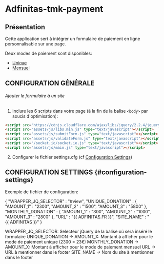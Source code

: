 # Adfinitas-tmk-payment
## Présentation

Cette application sert à intégrer un formulaire de paiement en ligne personnalisable sur une page.

Deux modes de paiement sont disponibles:
* [Unique](http://google.fr)  
* [Mensuel](http://google.fr)  

## CONFIGURATION GÉNÉRALE

###### Ajouter le formulaire à un site

1. Inclure les 6 scripts dans votre page (à la fin de la balise ```<body>``` par soucis d'optimisation):
````html
<script src="https://cdnjs.cloudflare.com/ajax/libs/jquery/2.2.4/jquery.min.js" type="text/javascript"></script>
<script src="assets/js/libs.min.js" type="text/javascript"></script>
<script src="assets/js/submitForm.js" type="text/javascript"></script>
<script src="assets/js/validateForm.js" type="text/javascript"></script>
<script src="/socket.io/socket.io.js" type="text/javascript"></script>
<script src="assets/js/main.js" type="text/javascript"></script>
````
2. Configurer le fichier settings.cfg (cf [Configuration Settings](#configuration-settings))

## CONFIGURATION SETTINGS {#configuration-settings}

Exemple de fichier de configuration:

{
	"WRAPPER_JQ_SELECTOR"	:	"#view",
	"UNIQUE_DONATION"		: {
		"AMOUNT_1"	: "2300",
		"AMOUNT_2"	: "1500",
		"AMOUNT_3"	: "5800"
	},
	"MONTHLY_DONATION"		: {
		"AMOUNT_1"	: "300",
		"AMOUNT_2"	: "1000",
		"AMOUNT_3"	: "2800"
	},
	"URL"					: "{{ ADFINITAS.FR }}",
	"SITE_NAME"				: "{{ ADFINITAS }}"
}

WRAPPER_JQ_SELECTOR: Selecteur jQuery de la balise où sera inséré le formulaire
UNIQUE_DONATION -> AMOUNT_X: Montant à afficher pour le mode de paiement unique (2300 = 23€)
MONTHLY_DONATION -> AMOUNT_X: Montant à afficher pour le mode de paiement mensuel
URL -> URL à mentionner dans le footer
SITE_NAME -> Nom du site à mentionner dans le footer
